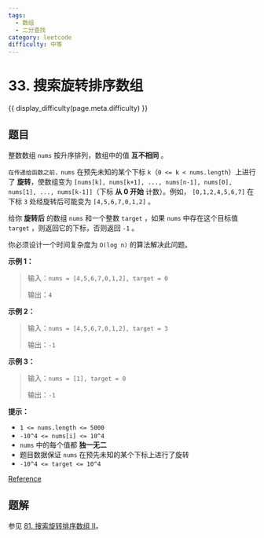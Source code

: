 ```yaml
---
tags:
  - 数组
  - 二分查找
category: leetcode
difficulty: 中等
---
```


# 33. 搜索旋转排序数组

{{ display_difficulty(page.meta.difficulty) }}

## 题目

整数数组 `nums` 按升序排列，数组中的值 **互不相同** 。

`在传递给函数之前，nums` 在预先未知的某个下标 `k`（`0 <= k < nums.length`）上进行了 **旋转**，使数组变为 `[nums[k], nums[k+1], ..., nums[n-1], nums[0], nums[1], ..., nums[k-1]]`（下标 **从 0 开始** 计数）。例如， `[0,1,2,4,5,6,7]` 在下标 `3` 处经旋转后可能变为 `[4,5,6,7,0,1,2]` 。

给你 **旋转后** 的数组 `nums` 和一个整数 `target` ，如果 `nums` 中存在这个目标值 `target` ，则返回它的下标，否则返回 `-1` 。

你必须设计一个时间复杂度为 `O(log n)` 的算法解决此问题。

**示例 1：**

> 输入：`nums = [4,5,6,7,0,1,2], target = 0`
>
> 输出：`4`

**示例 2：**

> 输入：`nums = [4,5,6,7,0,1,2], target = 3`
>
> 输出：`-1`

**示例 3：**

> 输入：`nums = [1], target = 0`
>
> 输出：`-1`

**提示：**

* `1 <= nums.length <= 5000`
* `-10^4 <= nums[i] <= 10^4`
* `nums` 中的每个值都 **独一无二**
* 题目数据保证 `nums` 在预先未知的某个下标上进行了旋转
* `-10^4 <= target <= 10^4`

[Reference](https://leetcode.cn/problems/search-in-rotated-sorted-array)

## 题解

参见 [81. 搜索旋转排序数组 II](81.md)。
